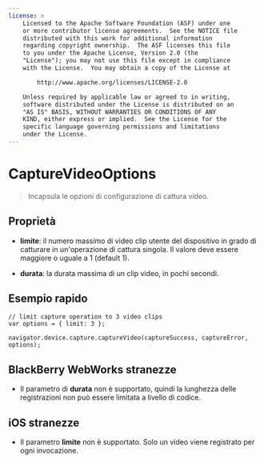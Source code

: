 ```yaml
---
license: >
    Licensed to the Apache Software Foundation (ASF) under one
    or more contributor license agreements.  See the NOTICE file
    distributed with this work for additional information
    regarding copyright ownership.  The ASF licenses this file
    to you under the Apache License, Version 2.0 (the
    "License"); you may not use this file except in compliance
    with the License.  You may obtain a copy of the License at

        http://www.apache.org/licenses/LICENSE-2.0

    Unless required by applicable law or agreed to in writing,
    software distributed under the License is distributed on an
    "AS IS" BASIS, WITHOUT WARRANTIES OR CONDITIONS OF ANY
    KIND, either express or implied.  See the License for the
    specific language governing permissions and limitations
    under the License.
---
```


# CaptureVideoOptions

> Incapsula le opzioni di configurazione di cattura video.

## Proprietà

*   **limite**: il numero massimo di video clip utente del dispositivo in grado di catturare in un'operazione di cattura singola. Il valore deve essere maggiore o uguale a 1 (default 1).

*   **durata**: la durata massima di un clip video, in pochi secondi.

## Esempio rapido

    // limit capture operation to 3 video clips
    var options = { limit: 3 };
    
    navigator.device.capture.captureVideo(captureSuccess, captureError, options);
    

## BlackBerry WebWorks stranezze

*   Il parametro di **durata** non è supportato, quindi la lunghezza delle registrazioni non può essere limitata a livello di codice.

## iOS stranezze

*   Il parametro **limite** non è supportato. Solo un video viene registrato per ogni invocazione.